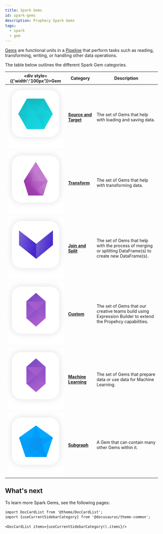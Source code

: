 ```yaml
---
title: Spark Gems
id: spark-gems
description: Prophecy Spark Gems
tags:
  - spark
  - gem
---
```


[Gems](/docs/get-started/concepts/project/gems.md) are functional units in a [Pipeline](/docs/get-started/concepts/project/pipelines.md) that perform tasks such as reading, transforming, writing, or handling other data operations.

The table below outlines the different Spark Gem categories.

<div class="gems-table">

| <div style={{'width':'100px'}}>Gem</div>            | Category                                              | Description                                                                                                 |
| --------------------------------------------------- | ----------------------------------------------------- | ----------------------------------------------------------------------------------------------------------- |
| ![Source and Target](img/Source%20and%20Target.png) | [**Source and Target**](/Spark/gems/source-target/)   | The set of Gems that help with loading and saving data.                                                     |
| ![Transform](img/Transform.png)                     | [**Transform**](/Spark/gems/transform/)               | The set of Gems that help with transforming data.                                                           |
| ![Join and split](img/Join%20and%20Split.png)       | [**Join and Split**](/Spark/gems/join-split/)         | The set of Gems that help with the process of merging or splitting DataFrame(s) to create new DataFrame(s). |
| ![Custom](img/Custom.png)                           | [**Custom**](/Spark/gems/custom/)                     | The set of Gems that our creative teams build using Expression Builder to extend the Propehcy capabilities. |
| ![Machine Learning](img/Custom.png)                 | [**Machine Learning**](/Spark/gems/machine-learning/) | The set of Gems that prepare data or use data for Machine Learning.                                         |
| ![Subgraph](img/Subgraph.png)                       | [**Subgraph**](/Spark/gems/subgraph/)                 | A Gem that can contain many other Gems within it.                                                           |

</div>

## What's next

To learn more Spark Gems, see the following pages:

```mdx-code-block
import DocCardList from '@theme/DocCardList';
import {useCurrentSidebarCategory} from '@docusaurus/theme-common';

<DocCardList items={useCurrentSidebarCategory().items}/>
```
